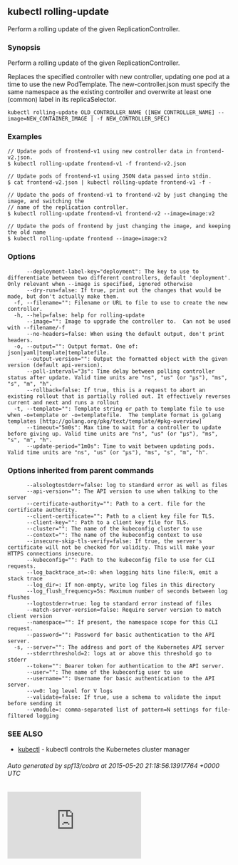 ## kubectl rolling-update

Perform a rolling update of the given ReplicationController.

### Synopsis


Perform a rolling update of the given ReplicationController.

Replaces the specified controller with new controller, updating one pod at a time to use the
new PodTemplate. The new-controller.json must specify the same namespace as the
existing controller and overwrite at least one (common) label in its replicaSelector.

```
kubectl rolling-update OLD_CONTROLLER_NAME ([NEW_CONTROLLER_NAME] --image=NEW_CONTAINER_IMAGE | -f NEW_CONTROLLER_SPEC)
```

### Examples

```
// Update pods of frontend-v1 using new controller data in frontend-v2.json.
$ kubectl rolling-update frontend-v1 -f frontend-v2.json

// Update pods of frontend-v1 using JSON data passed into stdin.
$ cat frontend-v2.json | kubectl rolling-update frontend-v1 -f -

// Update the pods of frontend-v1 to frontend-v2 by just changing the image, and switching the
// name of the replication controller.
$ kubectl rolling-update frontend-v1 frontend-v2 --image=image:v2

// Update the pods of frontend by just changing the image, and keeping the old name
$ kubectl rolling-update frontend --image=image:v2

```

### Options

```
      --deployment-label-key="deployment": The key to use to differentiate between two different controllers, default 'deployment'.  Only relevant when --image is specified, ignored otherwise
      --dry-run=false: If true, print out the changes that would be made, but don't actually make them.
  -f, --filename="": Filename or URL to file to use to create the new controller.
  -h, --help=false: help for rolling-update
      --image="": Image to upgrade the controller to.  Can not be used with --filename/-f
      --no-headers=false: When using the default output, don't print headers.
  -o, --output="": Output format. One of: json|yaml|template|templatefile.
      --output-version="": Output the formatted object with the given version (default api-version).
      --poll-interval="3s": Time delay between polling controller status after update. Valid time units are "ns", "us" (or "µs"), "ms", "s", "m", "h".
      --rollback=false: If true, this is a request to abort an existing rollout that is partially rolled out. It effectively reverses current and next and runs a rollout
  -t, --template="": Template string or path to template file to use when -o=template or -o=templatefile.  The template format is golang templates [http://golang.org/pkg/text/template/#pkg-overview]
      --timeout="5m0s": Max time to wait for a controller to update before giving up. Valid time units are "ns", "us" (or "µs"), "ms", "s", "m", "h".
      --update-period="1m0s": Time to wait between updating pods. Valid time units are "ns", "us" (or "µs"), "ms", "s", "m", "h".
```

### Options inherited from parent commands

```
      --alsologtostderr=false: log to standard error as well as files
      --api-version="": The API version to use when talking to the server
      --certificate-authority="": Path to a cert. file for the certificate authority.
      --client-certificate="": Path to a client key file for TLS.
      --client-key="": Path to a client key file for TLS.
      --cluster="": The name of the kubeconfig cluster to use
      --context="": The name of the kubeconfig context to use
      --insecure-skip-tls-verify=false: If true, the server's certificate will not be checked for validity. This will make your HTTPS connections insecure.
      --kubeconfig="": Path to the kubeconfig file to use for CLI requests.
      --log_backtrace_at=:0: when logging hits line file:N, emit a stack trace
      --log_dir=: If non-empty, write log files in this directory
      --log_flush_frequency=5s: Maximum number of seconds between log flushes
      --logtostderr=true: log to standard error instead of files
      --match-server-version=false: Require server version to match client version
      --namespace="": If present, the namespace scope for this CLI request.
      --password="": Password for basic authentication to the API server.
  -s, --server="": The address and port of the Kubernetes API server
      --stderrthreshold=2: logs at or above this threshold go to stderr
      --token="": Bearer token for authentication to the API server.
      --user="": The name of the kubeconfig user to use
      --username="": Username for basic authentication to the API server.
      --v=0: log level for V logs
      --validate=false: If true, use a schema to validate the input before sending it
      --vmodule=: comma-separated list of pattern=N settings for file-filtered logging
```

### SEE ALSO
* [kubectl](kubectl.md)	 - kubectl controls the Kubernetes cluster manager

###### Auto generated by spf13/cobra at 2015-05-20 21:18:56.13917764 +0000 UTC

[![Analytics](https://kubernetes-site.appspot.com/UA-36037335-10/GitHub/docs/kubectl_rolling-update.md?pixel)]()
